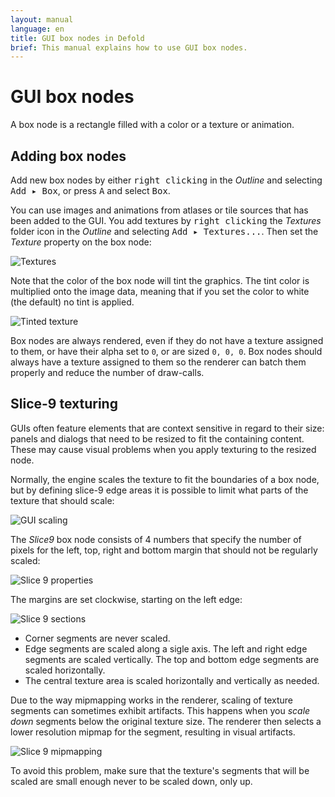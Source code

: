 ```yaml
---
layout: manual
language: en
title: GUI box nodes in Defold
brief: This manual explains how to use GUI box nodes.
---
```


# GUI box nodes

A box node is a rectangle filled with a color or a texture or animation.

## Adding box nodes

Add new box nodes by either <kbd>right clicking</kbd> in the *Outline* and selecting <kbd>Add ▸ Box</kbd>, or press <kbd>A</kbd> and select <kbd>Box</kbd>.

You can use images and animations from atlases or tile sources that has been added to the GUI. You add textures by <kbd>right clicking</kbd> the *Textures* folder icon in the *Outline* and selecting <kbd>Add ▸ Textures...</kbd>. Then set the *Texture* property on the box node:

![Textures](../images/gui-box/create.png)

Note that the color of the box node will tint the graphics. The tint color is multiplied onto the image data, meaning that if you set the color to white (the default) no tint is applied.

![Tinted texture](../images/gui-box/tinted.png)

Box nodes are always rendered, even if they do not have a texture assigned to them, or have their alpha set to `0`, or are sized `0, 0, 0`. Box nodes should always have a texture assigned to them so the renderer can batch them properly and reduce the number of draw-calls.

## Slice-9 texturing

GUIs often feature elements that are context sensitive in regard to their size: panels and dialogs that need to be resized to fit the containing content. These may cause visual problems when you apply texturing to the resized node.

Normally, the engine scales the texture to fit the boundaries of a box node, but by defining slice-9 edge areas it is possible to limit what parts of the texture that should scale:

![GUI scaling](../images/gui-box/scaling.png)

The *Slice9* box node consists of 4 numbers that specify the number of pixels for the left, top, right and bottom margin that should not be regularly scaled:

![Slice 9 properties](../images/gui-box/slice9_properties.png)

The margins are set clockwise, starting on the left edge:

![Slice 9 sections](../images/gui-box/slice9.png)

- Corner segments are never scaled.
- Edge segments are scaled along a sigle axis. The left and right edge segments are scaled vertically. The top and bottom edge segments are scaled horizontally.
- The central texture area is scaled horizontally and vertically as needed.

Due to the way mipmapping works in the renderer, scaling of texture segments can sometimes exhibit artifacts. This happens when you _scale down_ segments below the original texture size. The renderer then selects a lower resolution mipmap for the segment, resulting in visual artifacts.

![Slice 9 mipmapping](../images/gui-box/mipmap.png)

To avoid this problem, make sure that the texture's segments that will be scaled are small enough never to be scaled down, only up.
